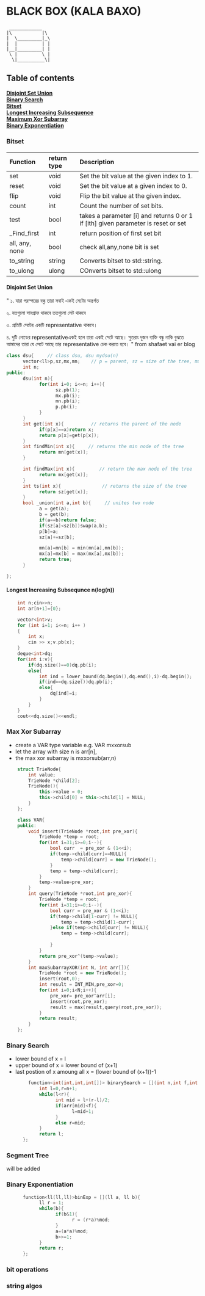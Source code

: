 
# BLACK BOX  (KALA BAXO)
     ____________
    |\           |\
    |  \_________|_\
    |  |         | |
    |__|_________| |
     \ |         \ |
      \|__________\|


## Table of contents
**[Disjoint Set Union](#Disjoint-Set-Union)**<br> 
**[Binary Search](#Binary-Search)**<br> 
**[Bitset](#Bitset)**<br> 
**[Longest Increasing Subsequence](#LIS)**<br>
**[Maximum Xor Subarray](#Max-Xor-Subarray)**<br>
**[Binary Exponentiation](#Binary-Exponentiation)**<br>

### Bitset

#### 

| Function | return type     | Description                |
| :-------- | :------- | :------------------------- |
| set | void | Set the bit value at the given index to 1. |
|reset|void|Set the bit value at a given index to 0.|
|flip|void|Flip the bit value at the given index.|
|count|int|Count the number of set bits.|
|test|bool|takes a parameter [i] and returns 0 or 1 if [ith] given parameter is reset or set|
|_Find_first|int|return position of first set bit|
|all, any, none|bool|check all,any,none bit is set|
|to_string|string|Converts bitset to std::string.|
|to_ulong|ulong|COnverts bitset to std::ulong|


#### Disjoint Set Union
"
১. যারা পরস্পরের বন্ধু তারা সবাই একই সেটের অন্তর্গত 

২. যতগুলো সাবগ্রাফ থাকবে ততগুলো সেট থাকবে

৩. প্রতিটি সেটের একটি representative থাকবে।

৪. দুটি নোডের representativeএকই হলে তারা একই সেটে আছে। সুতরাং দুজন ব্যক্তি বন্ধু নাকি বুঝতে আমাদের তারা যে সেটে আছে তার representative চেক করতে হবে।
"
from shafaet vai er blog
```cpp
class dsu{     // class dsu, dsu mydsu(n)
      vector<ll>p,sz,mx,mn;    // p = parent, sz = size of the tree, mx = max node, mn = min node
      int n;
public:
      dsu(int n){
            for(int i=0; i<=n; i++){
                  sz.pb(1);
                  mx.pb(i);
                  mn.pb(i);
                  p.pb(i);
            }
      }
      int get(int x){          // returns the parent of the node
            if(p[x]==x)return x;
            return p[x]=get(p[x]);
      }
      int findMin(int x){     // returns the min node of the tree
            return mn[get(x)];
      }

      int findMax(int x){         // return the max node of the tree
            return mx[get(x)];
      }
      int ts(int x){               // returns the size of the tree
            return sz[get(x)];
      }
      bool _union(int a,int b){     // unites two node
            a = get(a);
            b = get(b);
            if(a==b)return false;
            if(sz[a]<sz[b])swap(a,b);
            p[b]=a;
            sz[a]+=sz[b];

            mn[a]=mn[b] = min(mn[a],mn[b]);
            mx[a]=mx[b] = max(mx[a],mx[b]);
            return true;
      }

};

```

#### Longest Increasing Subsequnce n(log(n))
```cpp
    int n;cin>>n;
    int ar[n+1]={0};

    vector<int>v;
    for (int i=1; i<=n; i++ )
    {
        int x;
        cin >> x;v.pb(x);
    }
    deque<int>dq;
    for(int i:v){
        if(dq.size()==0)dq.pb(i);
        else{
            int ind = lower_bound(dq.begin(),dq.end(),i)-dq.begin();
            if(ind==dq.size())dq.pb(i);
            else{
                dq[ind]=i;
            }
        }
    }
    cout<<dq.size()<<endl;
```
### Max Xor Subarray 
- create a VAR type variable e.g. VAR mxxorsub
- let the array with size n is arr[n],
- the max xor subarray is mxxorsub(arr,n) 
```cpp
    struct TrieNode{
        int value;
        TrieNode *child[2];
        TrieNode(){
            this->value = 0;
            this->child[0] = this->child[1] = NULL;
        }
    };

    class VAR{
    public:
        void insert(TrieNode *root,int pre_xor){
            TrieNode *temp = root;
            for(int i=31;i>=0;i--){
                bool curr  = pre_xor & (1<<i);
                if(temp->child[curr]==NULL){
                    temp->child[curr] = new TrieNode();
                }
                temp = temp->child[curr];
            }
            temp->value=pre_xor;
        }
        int query(TrieNode *root,int pre_xor){
            TrieNode *temp = root;
            for(int i=31;i>=0;i--){
                bool curr = pre_xor & (1<<i);
                if(temp->child[1-curr] != NULL){
                    temp = temp->child[1-curr];
                }else if(temp->child[curr] != NULL){
                    temp = temp->child[curr];
    
                }
            }
            return pre_xor^(temp->value);
        }
        int maxSubarrayXOR(int N, int arr[]){
            TrieNode *root = new TrieNode();
            insert(root,0);
            int result = INT_MIN,pre_xor=0;
            for(int i=0;i<N;i++){
                pre_xor= pre_xor^arr[i];
                insert(root,pre_xor);
                result = max(result,query(root,pre_xor));
            }
            return result;
        }
    };

```
### Binary Search
- lower bound of x  = l
- upper bound of x = lower bound of (x+1)
- last postion of x amoung all x = (lower bound of (x+1))-1
```cpp
        function<int(int,int,int[])> binarySearch = [](int n,int f,int arr[]){
            int l=0,r=n+1;
            while(l<r){
                  int mid = l+(r-l)/2;
                  if(arr[mid]<f){
                        l=mid+1;
                  }
                  else r=mid;
            }
            return l;
      };
```
### Segment Tree
will be added

### Binary Exponentiation
```cpp
      function<ll(ll,ll)>binExp = [](ll a, ll b){
            ll r = 1;
            while(b){
                  if(b&1){
                        r = (r*a)%mod;
                  }
                  a=(a*a)%mod;
                  b>>=1;
            }
            return r;
      };
```

### bit operations
### string algos

